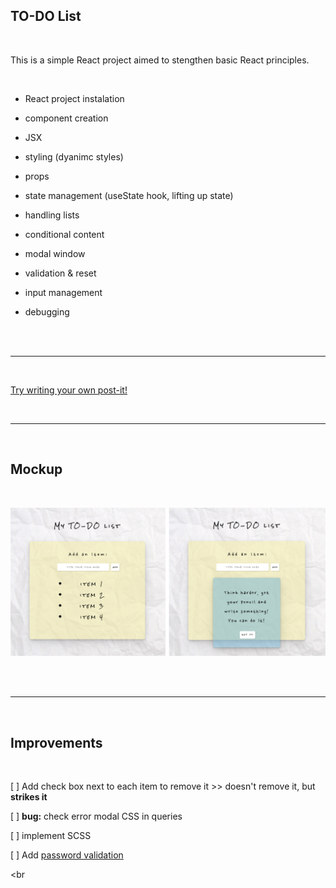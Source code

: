 ## TO-DO List

<br>

This is a simple React project aimed to stengthen basic React principles.

<br>


- React project instalation

- component creation

- JSX

- styling (dyanimc styles)

- props

- state management (useState hook, lifting up state)

- handling lists

- conditional content

- modal window

- validation & reset

- input management

- debugging

<br><br>

---

<br>

[Try writing your own post-it!](https://emarekica-react-todo-list.netlify.app)

<br>

---

<br>

## Mockup

<br>

![TO-DO list mockup](./assets/to-do_mockup_full.png)

<br><br>

---

<br>

## Improvements

<br>

[ ] Add check box next to each item to remove it >> doesn't remove it, but **strikes it**

[ ] **bug:** check error modal CSS in queries

[ ] implement SCSS

[ ] Add [password validation](https://stackoverflow.com/questions/12090077/javascript-regular-expression-password-validation-having-special-characters)

<br<br>

